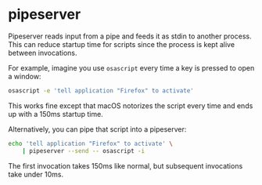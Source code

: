 pipeserver
==========

Pipeserver reads input from a pipe and feeds it as stdin to another
process. This can reduce startup time for scripts since the process
is kept alive between invocations.

For example, imagine you use `osascript` every time a key is pressed
to open a window:

```sh
osascript -e 'tell application "Firefox" to activate'
```

This works fine except that macOS notorizes the script every time
and ends up with a 150ms startup time.

Alternatively, you can pipe that script into a pipeserver:

```sh
echo 'tell application "Firefox" to activate' \
    | pipeserver --send -- osascript -i 
```

The first invocation takes 150ms like normal, but subsequent
invocations take under 10ms.
